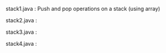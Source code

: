 stack1.java : Push and pop operations on a stack (using array)

stack2.java :

stack3.java :

stack4.java :

